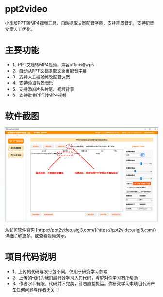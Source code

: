 # ppt2video
小米坡PPT转MP4视频工具，自动提取文案配音字幕，支持背景音乐，支持配音文案人工优化。 
# 主要功能 
* 1、PPT文档转MP4视频，兼容office和wps 
* 2、自动从PPT文档提取文案当配音字幕 
* 3、支持人工校验修改配音文案 
* 4、支持添加背景音乐
* 5、支持添加片头片尾、视频背景
* 6、支持批量PPT转MP4视频
# 软件截图
![image](https://github.com/feng8088/ppt2video/blob/main/demo.png)

从访问软件官网 [https://ppt2video.aigj8.com/](https://ppt2video.aigj8.com/) 详细了解更多，或查看视频演示，

# 项目代码说明
* 1、上传的代码与发行包不同，仅用于研究学习参考
* 2、上传的代码为我们最开始学习入门代码，希望对你学习有所帮助
* 3、作者水平有限，代码并不完美，请勿直接搬运。你研究学习本项目代码产生任何问题与作者无关 ！
